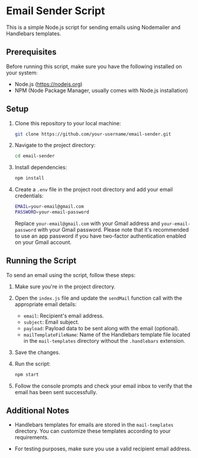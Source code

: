 # Email Sender Script

This is a simple Node.js script for sending emails using Nodemailer and Handlebars templates.

## Prerequisites

Before running this script, make sure you have the following installed on your system:

- Node.js (<https://nodejs.org>)
- NPM (Node Package Manager, usually comes with Node.js installation)

## Setup

1. Clone this repository to your local machine:

    ```bash
    git clone https://github.com/your-username/email-sender.git
    ```

2. Navigate to the project directory:

    ```bash
    cd email-sender
    ```

3. Install dependencies:

    ```bash
    npm install
    ```

4. Create a `.env` file in the project root directory and add your email credentials:

    ```bash
    EMAIL=your-email@gmail.com
    PASSWORD=your-email-password
    ```

   Replace `your-email@gmail.com` with your Gmail address and `your-email-password` with your Gmail password. Please note that it's recommended to use an app password if you have two-factor authentication enabled on your Gmail account.

## Running the Script

To send an email using the script, follow these steps:

1. Make sure you're in the project directory.

2. Open the `index.js` file and update the `sendMail` function call with the appropriate email details:

   - `email`: Recipient's email address.
   - `subject`: Email subject.
   - `payload`: Payload data to be sent along with the email (optional).
   - `mailTemplateFileName`: Name of the Handlebars template file located in the `mail-templates` directory without the `.handlebars` extension.

3. Save the changes.

4. Run the script:

    ```bash
    npm start
    ```

5. Follow the console prompts and check your email inbox to verify that the email has been sent successfully.

## Additional Notes

- Handlebars templates for emails are stored in the `mail-templates` directory. You can customize these templates according to your requirements.

- For testing purposes, make sure you use a valid recipient email address.
